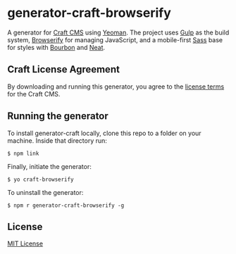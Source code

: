 # generator-craft-browserify

A generator for [Craft CMS](http://buildwithcraft.com) using [Yeoman](http://yeoman.io). The project uses [Gulp](http://gulpjs.com/) as the build system, [Browserify](http://browserify.org/) for managing JavaScript, and a mobile-first [Sass](http://sass-lang.com/) base for styles with [Bourbon](http://bourbon.io/) and [Neat](http://neat.bourbon.io/).

## Craft License Agreement

By downloading and running this generator, you agree to the [license terms](http://buildwithcraft.com/license) for the Craft CMS.

## Running the generator

To install generator-craft locally, clone this repo to a folder on your machine. Inside that directory run:

```
$ npm link
```

Finally, initiate the generator:

```
$ yo craft-browserify
```

To uninstall the generator:

```
$ npm r generator-craft-browserify -g
```

## License

[MIT License](http://en.wikipedia.org/wiki/MIT_License)
